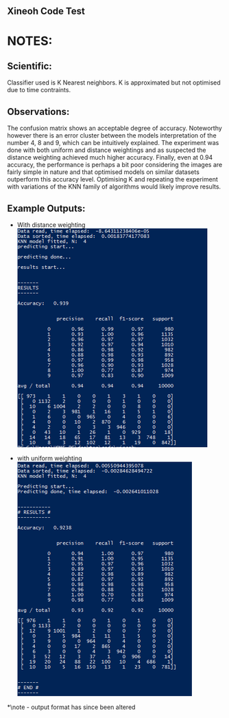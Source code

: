 ## Xineoh Code Test

# NOTES:

Scientific:
----------
Classifier used is K Nearest neighbors.
K is approximated but not optimised due to time contraints.

Observations:
------------
The confusion matrix shows an acceptable degree of accuracy. Noteworthy however there is an error cluster between the
models interpretation of the number 4, 8 and 9, which can be intuitively explained.
The experiment was done with both uniform and distance weightings and as suspected the distance weighting achieved
much higher accuracy.
Finally, even at 0.94 accuracy, the performance is perhaps a bit poor considering the images are fairly simple in nature
and that optimised models on similar datasets outperform this accuracy level. Optimising K and repeating the experiment
with variations of the KNN family of algorithms would likely improve results.

Example Outputs:
----------------

- With distance weighting
![alt tag](https://github.com/daniestrijdom/xineoh/blob/master/result1.PNG)

- with uniform weighting
![alt tag](https://github.com/daniestrijdom/xineoh/blob/master/result2.PNG)

*\note - output format has since been altered
